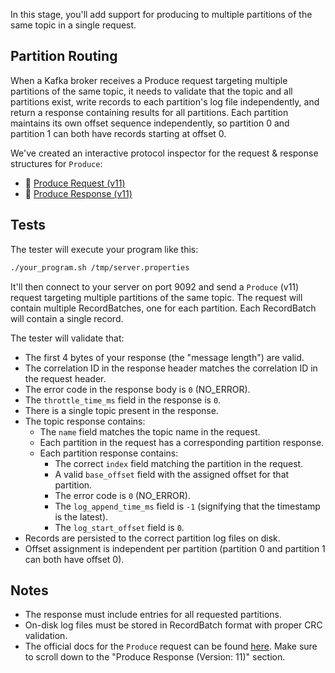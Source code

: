 In this stage, you'll add support for producing to multiple partitions of the same topic in a single request.

## Partition Routing

When a Kafka broker receives a Produce request targeting multiple partitions of the same topic, it needs to validate that the topic and all partitions exist, write records to each partition's log file independently, and return a response containing results for all partitions. Each partition maintains its own offset sequence independently, so partition 0 and partition 1 can both have records starting at offset 0.

We've created an interactive protocol inspector for the request & response structures for `Produce`:

- 🔎 [Produce Request (v11)](https://binspec.org/kafka-produce-request-v11)
- 🔎 [Produce Response (v11)](https://binspec.org/kafka-produce-response-v11)

## Tests

The tester will execute your program like this:

```bash
./your_program.sh /tmp/server.properties
```

It'll then connect to your server on port 9092 and send a `Produce` (v11) request targeting multiple partitions of the same topic. The request will contain multiple RecordBatches, one for each partition. Each RecordBatch will contain a single record. 

The tester will validate that:

- The first 4 bytes of your response (the "message length") are valid.
- The correlation ID in the response header matches the correlation ID in the request header.
- The error code in the response body is `0` (NO_ERROR).
- The `throttle_time_ms` field in the response is `0`.
- There is a single topic present in the response.
- The topic response contains:
  - The `name` field matches the topic name in the request.
  - Each partition in the request has a corresponding partition response.
  - Each partition response contains:
    - The correct `index` field matching the partition in the request.
    - A valid `base_offset` field with the assigned offset for that partition.
    - The error code is `0` (NO_ERROR).
    - The `log_append_time_ms` field is `-1` (signifying that the timestamp is the latest).
    - The `log_start_offset` field is `0`.
- Records are persisted to the correct partition log files on disk.
- Offset assignment is independent per partition (partition 0 and partition 1 can both have offset 0). 

## Notes

- The response must include entries for all requested partitions.
- On-disk log files must be stored in RecordBatch format with proper CRC validation.
- The official docs for the `Produce` request can be found [here](https://kafka.apache.org/protocol.html#The_Messages_Produce). Make sure to scroll down to the "Produce Response (Version: 11)" section.
